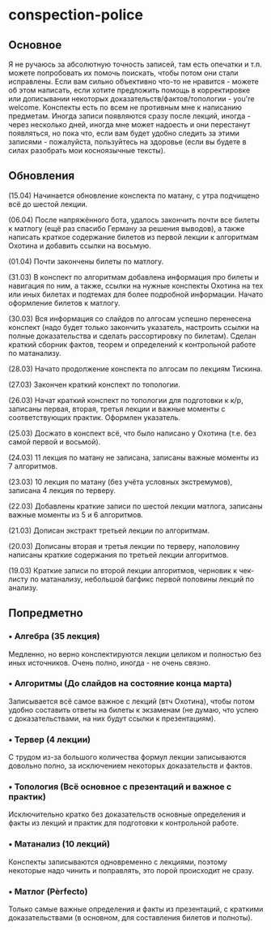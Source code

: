 # conspection-police

## Основное

Я не ручаюсь за абсолютную точность записей, там есть опечатки и т.п. можете попробовать их помочь поискать,
чтобы потом они стали исправлены. Если вам сильно объективно что-то не нравится - можете об этом написать, если хотите предложить помощь в корректировке или дописывании некоторых доказательств/фактов/топологии - you're welcome. 
Конспекты есть по всем не противным мне к написанию предметам. Иногда записи
появляются сразу после лекций, иногда - через несколько дней, иногда мне может надоесть и они перестанут 
появляться, но пока что, если вам будет удобно следить за этими записями - пожалуйста, пользуйтесь на здоровье
(если вы будете в силах разобрать мои косноязычные тексты).

## Обновления

(15.04) Начинается обновление конспекта по матану, с утра подчищено всё до шестой лекции.

(06.04) После напряжённого бота, удалось закончить почти все билеты к матлогу (ещё раз спасибо Герману за решения выводов), а также написать краткое содержание билетов из первой лекции к алгоритмам Охотина и добавить ссылки на восьмую.

(01.04) Почти закончены билеты по матлогу.

(31.03) В конспект по алгоритмам добавлена информация про билеты и навигация по ним, а также, ссылки на нужные конспекты Охотина на тех или иных билетах и подтемах для более подробной информации. Начато оформление билетов к матлогу.

(30.03) Вся информация со слайдов по алгосам успешно перенесена конспект (надо будет только закончить указатель, настроить ссылки на полные доказательства и сделать рассортировку по билетам). Сделан краткий сборник фактов, теорем и определений к контрольной работе по матанализу. 

(28.03) Начато продолжение конспекта по алгосам по лекциям Тискина.

(27.03) Закончен краткий конспект по топологии.

(26.03) Начат краткий конспект по топологии для подготовки к к/р, записаны первая, вторая, третья лекции и важные моменты с соответствующих практик. Оформлен указатель.

(25.03) Досжато в конспект всё, что было написано у Охотина (т.е. без самой первой и восьмой).

(24.03) 11 лекция по матану не записана, записаны важные моменты из 7 алгоритмов.

(23.03) 10 лекция по матану (без учёта условных экстремумов), записана 4 лекция по терверу.

(22.03) Добавлены краткие записи по шестой лекции матлога, записаны важные моменты из 5 и 6 алгоритмов.

(21.03) Дописан экстракт третьей лекции по алгоритмам. 

(20.03) Дописаны вторая и третья лекции по терверу, наполовину написаны краткие содержания по третьей лекции алгоритмов.

(19.03) Краткие записи по второй лекции алгоритмов, черновик к чек-листу по матанализу, небольшой багфикс первой половины лекций по анализу.

## Попредметно

### • Алгебра (35 лекция)

Медленно, но верно конспектируются лекции целиком и полностью без иных источников. Очень полно, иногда - не очень связно.

### • Алгоритмы (До слайдов на состояние конца марта)

Записывается всё самое важное с лекций (втч Охотина), чтобы потом удобно составить ответы на билеты к экзаменам (не думаю, что успею с доказательствами, на них будут ссылки к презентациям).

### • Тервер (4 лекции)

С трудом из-за большого количества формул лекции записываются довольно полно, за исключением некоторых доказательств и фактов.

### • Топология (Всё основное с презентаций и важное с практик)

Исключительно кратко без доказательств основные определения и факты из лекций и практик для подготовки к контрольной работе.

### • Матанализ (10 лекций)

Конспекты записываются одновременно с лекциями, поэтому некоторые надо чинить и поправлять, это порой происходит не сразу.

### • Матлог (Pèrfecto)

Только самые важные определения и факты из презентаций, с краткими доказательствами (в основном, для составления билетов и полноты).

